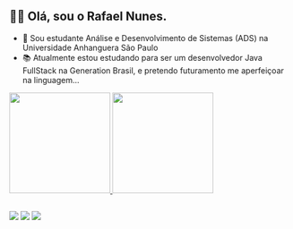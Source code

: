 ## 🤴🏾 Olá, sou o Rafael Nunes.
- 📖 Sou estudante Análise e Desenvolvimento de Sistemas (ADS) na Universidade Anhanguera São Paulo
- 📚 Atualmente estou estudando para ser um desenvolvedor Java FullStack na Generation Brasil, e pretendo futuramento me aperfeiçoar na linguagem...

<div>
  <a href="https://github.com/RafaelNunesDaSilva">
  <img height="180em" src="https://github-readme-stats.vercel.app/api?username=RafaelNunesDaSilva&show_icons=true&theme=dark&include_all_commits=true&count_private=true"/>
  <img height="180em" src="https://github-readme-stats.vercel.app/api/top-langs/?username=RafaelNunesDaSilva&layout=compact&langs_count=7&theme=dark"/>
</div>

  ##
  
  <div>
<a href="https://www.linkedin.com/in/rafael-nunes-38b953207/" target="_blank"><img src="https://img.shields.io/badge/-LinkedIn-%230077B5?style=for-the-badge&logo=linkedin&logoColor=white" target="_blank"></a>
<a href="https://t.me/RagaelNunes" target="_blank"><img src="https://img.shields.io/badge/Telegram-2CA5E0?style=for-the-badge&logo=telegram&logoColor=white" target="_blank"></a>
<a href = "http://api.whatsapp.com/send?phone=(55)11982884443"><img src="https://img.shields.io/badge/WhatsApp-25D366?style=for-the-badge&logo=whatsapp&logoColor=white" target="_blank"></a>
  </div>
